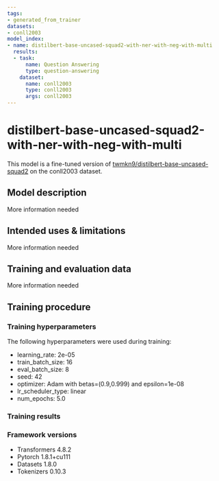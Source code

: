 ```yaml
---
tags:
- generated_from_trainer
datasets:
- conll2003
model_index:
- name: distilbert-base-uncased-squad2-with-ner-with-neg-with-multi
  results:
  - task:
      name: Question Answering
      type: question-answering
    dataset:
      name: conll2003
      type: conll2003
      args: conll2003
---
```


<!-- This model card has been generated automatically according to the information the Trainer had access to. You
should probably proofread and complete it, then remove this comment. -->

# distilbert-base-uncased-squad2-with-ner-with-neg-with-multi

This model is a fine-tuned version of [twmkn9/distilbert-base-uncased-squad2](https://huggingface.co/twmkn9/distilbert-base-uncased-squad2) on the conll2003 dataset.

## Model description

More information needed

## Intended uses & limitations

More information needed

## Training and evaluation data

More information needed

## Training procedure

### Training hyperparameters

The following hyperparameters were used during training:
- learning_rate: 2e-05
- train_batch_size: 16
- eval_batch_size: 8
- seed: 42
- optimizer: Adam with betas=(0.9,0.999) and epsilon=1e-08
- lr_scheduler_type: linear
- num_epochs: 5.0

### Training results



### Framework versions

- Transformers 4.8.2
- Pytorch 1.8.1+cu111
- Datasets 1.8.0
- Tokenizers 0.10.3

